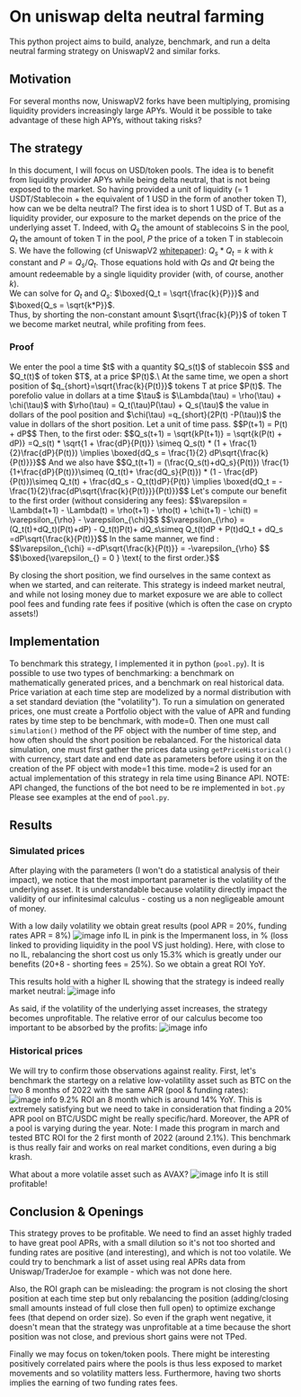 # On uniswap delta neutral farming

This python project aims to build, analyze, benchmark, and run a delta neutral farming strategy on UniswapV2 and similar forks.

## Motivation

For several months now, UniswapV2 forks have been multiplying, promising liquidity providers increasingly large APYs. Would it be possible to take advantage of these high APYs, without taking risks?

## The strategy

In this document, I will focus on USD/token pools. The idea is to benefit from liquidity provider APYs while being delta neutral, that is not being exposed to the market.
So having provided a unit of liquidity (= 1 USDT/Stablecoin + the equivalent of 1 USD in the form of another token T), how can we be delta neutral? The first idea is to short 1 USD of T. But as a liquidity provider, our exposure to the market depends on the price of the underlying asset T.
Indeed, with
$Q_s$ the amount of stablecoins S in the pool,
$Q_t$ the amount of token T in the pool,
$P$ the price of a token T in stablecoin S. 
We have the following (cf UniswapV2 [whitepaper](https://uniswap.org/whitepaper.pdf)):
$Q_s * Q_t = k$ with $k$ constant and
$P = Q_s / Q_t$.
Those equations hold with $Qs$ and $Qt$ being the amount redeemable by a single liquidity provider (with, of course, another $k$).\
We can solve for $Q_t$ and $Q_s$:
$\boxed{Q_t = \sqrt{\frac{k}{P}}}$ and 
$\boxed{Q_s = \sqrt{k*P}}$.\
Thus, by shorting the non-constant amount $\sqrt{\frac{k}{P}}$ of token T we become market neutral, while profiting from fees.
<h3>Proof</h3>
We enter the pool a time $t$ with a quantity $Q_s(t)$ of stablecoin $S$ and $Q_t(t)$ of token $T$, at a price $P(t)$.\
At the same time, we open a short position  of $q_{short}=\sqrt{\frac{k}{P(t)}}$ tokens T at price $P(t)$.
The porefolio value in dollars at a time $\tau$ is $\Lambda(\tau) = \rho(\tau) + \chi(\tau)$ with $\rho(\tau) = Q_t(\tau)P(\tau) + Q_s(\tau)$ the value in dollars of the pool position and  $\chi(\tau) =q_{short}(2P(t) -P(\tau))$ the value in dollars of the short position. Let a unit of time pass.
$$P(t+1) = P(t) + dP$$
Then, to the first oder:
$$Q_s(t+1)  = \sqrt{kP(t+1)} = \sqrt{k(P(t) + dP)} =Q_s(t) * \sqrt{1 + \frac{dP}{P(t)}} \simeq Q_s(t) * (1 + \frac{1}{2}\frac{dP}{P(t)}) \implies \boxed{dQ_s = \frac{1}{2} dP\sqrt{\frac{k}{P(t)}}}$$
And we also have
$$Q_t(t+1) = (\frac{Q_s(t)+dQ_s}{P(t)})  \frac{1}{1+\frac{dP}{P(t)}}\simeq (Q_t(t)+ \frac{dQ_s}{P(t)}) * (1 - \frac{dP}{P(t)})\simeq Q_t(t) + \frac{dQ_s - Q_t(t)dP}{P(t)} \implies \boxed{dQ_t = - \frac{1}{2}\frac{dP\sqrt{\frac{k}{P(t)}}}{P(t)}}$$
Let's compute our benefit to the first order (without considering any fees):
$$\varepsilon = \Lambda(t+1) - \Lambda(t) = \rho(t+1) - \rho(t) + \chi(t+1) - \chi(t) = \varepsilon_{\rho} - \varepsilon_{\chi}$$
$$\varepsilon_{\rho} = (Q_t(t)+dQ_t)(P(t)+dP) - Q_t(t)P(t)+ dQ_s\simeq Q_t(t)dP + P(t)dQ_t + dQ_s =dP\sqrt{\frac{k}{P(t)}}$$
In the same manner, we find :
$$\varepsilon_{\chi} =-dP\sqrt{\frac{k}{P(t)}} = -\varepsilon_{\rho} $$
$$\boxed{\varepsilon_{} = 0 } \text{ to the first order.}$$

By closing the short position, we find ourselves in the same context as when we started, and can reiterate. This strategy is indeed market neutral, and while not losing money due to market exposure we are able to collect pool fees and funding rate fees if positive (which is often the case on crypto assets!)


## Implementation

To benchmark this strategy, I implemented it in python (`pool.py`). It is possible to use two types of benchmarking: a benchmark on mathematically generated prices, and a benchmark on real historical data. Price variation at each time step are modelized by a normal distribution with a set standard deviation (the "volatility"). To run a simulation on generated prices, one must create a Portfolio object with the value of APR and funding rates by time step to be benchmark, with mode=0. Then one must call `simulation()` method of the PF object with the number of time step, and how often should the short position be rebalanced. For the historical data simulation, one must first gather the prices data using `getPriceHistorical()` with currency, start date and end date as parameters before using it on the creation of the PF object with mode=1 this time.
mode=2 is used for an actual implementation of this strategy in rela time using Binance API. NOTE: API changed, the functions of the bot need to be re implemented in `bot.py`\
Please see examples at the end of `pool.py`.

## Results

### Simulated prices

After playing with the parameters (I won't do a statistical analysis of their impact), we notice that the most important parameter is the volatility of the underlying asset. It is understandable because volatility directly impact the validity of our infinitesimal calculus - costing us a non negligeable amount of money. 

With a low daily volatility we obtain great results (pool APR = 20%, funding rates APR = 8%)
![image info](./img/low_vol_low_il.png)
IL in pink is the Impermanent loss, in % (loss linked to providing liquidity in the pool VS just holding). Here, with close to no IL, rebalancing the short cost us only 15.3% which is greatly under our benefits (20+8 - shorting fees = 25%). So we obtain a great ROI YoY.

This results hold with a higher IL showing that the strategy is indeed really market neutral:
![image info](./img/low_vol_high_il.png)

As said, if the volatility of the underlying asset increases, the strategy becomes unprofitable. The relative error of our calculus become too important to be absorbed by the profits:
![image info](./img/high_vol.png)
### Historical prices

We will try to confirm those observations against reality.
First, let's benchmark the startegy on a relative low-volatility asset such as BTC on the two 8 months of 2022 with the same APR (pool & funding rates):
![image info](./img/hist_low_vol.png)
9.2% ROI an 8 month which is around 14% YoY. This is extremely satisfying but we need to take in consideration that finding a 20% APR pool on BTC/USDC might be really specific/hard. Moreover, the APR of a pool is varying during the year. Note: I made this program in march and tested BTC ROI for the 2 first month of 2022 (around 2.1%). This benchmark is thus really fair and works on real market conditions, even during a big krash.

What about a more volatile asset such as AVAX?
![image info](./img/hist_high_vol.png)
It is still profitable!

## Conclusion & Openings

This strategy proves to be profitable. We need to find an asset highly traded to have great pool APRs, with a small dilution so it's not too shorted and funding rates are positive (and interesting), and which is not too volatile. We could try to benchmark a list of asset using real APRs data from Uniswap/TraderJoe for example - which was not done here.

Also, the ROI graph can be misleading: the program is not closing the short position at each time step but only rebalancing the position (adding/closing small amounts instead of full close then full open) to optimize exchange fees (that depend on order size). So even if the graph went negative, it doesn't mean that the strategy was unprofitable at a time because the short position was not close, and previous short gains were not TPed.

Finally we may focus on token/token pools. There might be interesting positively correlated pairs where the pools is thus less exposed to market movements and so volatility matters less. Furthermore, having two shorts implies the earning of two funding rates fees.
